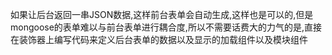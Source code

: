 如果让后台返回一串JSON数据,这样前台表单会自动生成,这样也是可以的,但是mongoose的表单难以与前台表单进行耦合度,所以不需要话费大的力气的是,直接在装饰器上编写代码来定义后台表单的数据以及显示的加载组件以及模块组件
